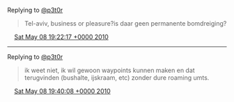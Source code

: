 Replying to [@p3t0r](https://twitter.com/p3t0r/status/13619788448)

> Tel\-aviv, business or pleasure?is daar geen permanente bomdreiging?

<img src="../../media/tweet.ico" width="12" /> [Sat May 08 19:22:17 +0000 2010](https://twitter.com/DromerDenker/status/13624865664)

----

Replying to [@p3t0r](https://twitter.com/p3t0r/status/13625381973)

> ik weet niet, ik wil gewoon waypoints kunnen maken en dat terugvinden \(bushalte, ijskraam, etc\) zonder dure roaming umts\.

<img src="../../media/tweet.ico" width="12" /> [Sat May 08 19:40:08 +0000 2010](https://twitter.com/DromerDenker/status/13625577136)